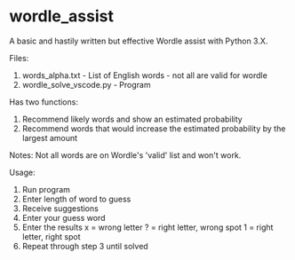 # wordle_assist
A basic and hastily written but effective Wordle assist with Python 3.X.

Files:
  1) words_alpha.txt - List of English words - not all are valid for wordle
  2) wordle_solve_vscode.py - Program

Has two functions:
  1) Recommend likely words and show an estimated probability
  2) Recommend words that would increase the estimated probability by the largest amount

Notes:
  Not all words are on Wordle's 'valid' list and won't work.
  
Usage:
  1) Run program
  2) Enter length of word to guess
  3) Receive suggestions
  4) Enter your guess word
  5) Enter the results
      x = wrong letter
      ? = right letter, wrong spot
      1 = right letter, right spot
  6) Repeat through step 3 until solved
